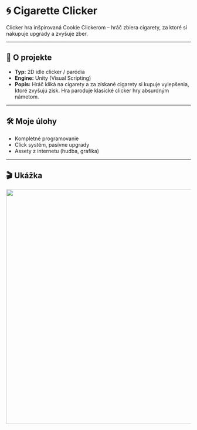 # 🌀 Cigarette Clicker

Clicker hra inšpirovaná Cookie Clickerom – hráč zbiera cigarety, za ktoré si nakupuje upgrady a zvyšuje zber.

---

## 🧩 O projekte

- **Typ:** 2D idle clicker / paródia  
- **Engine:** Unity (Visual Scripting)
- **Popis:** Hráč kliká na cigarety a za získané cigarety si kupuje vylepšenia, ktoré zvyšujú zisk. Hra paroduje klasické clicker hry absurdným námetom.

---

## 🛠️ Moje úlohy

- Kompletné programovanie
- Click systém, pasívne upgrady
- Assety z internetu (hudba, grafika)

---

## 🎬 Ukážka

<a href="https://www.youtube.com/watch?v=pbmPA7th_U0" target="_blank">
  <img src="https://img.youtube.com/vi/pbmPA7th_U0/hqdefault.jpg" width="640"/>
</a>
